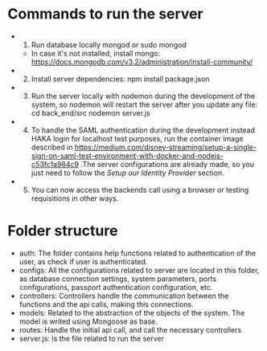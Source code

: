 # Commands to run the server

* 1) Run database locally
    mongod or sudo mongod
    * In case it's not installed, install mongo: https://docs.mongodb.com/v3.2/administration/install-community/


* 2) Install server dependencies:
    npm install package.json


* 3) Run the server locally with nodemon during the development of the system, so nodemon will restart the server after you update any file:
    cd back_end/src
    nodemon server.js


* 4) To handle the SAML authentication during the development instead HAKA login for localhost test purposes, run the container image described in https://medium.com/disney-streaming/setup-a-single-sign-on-saml-test-environment-with-docker-and-nodejs-c53fc1a984c9 .The server configurations are already made, so you just need to follow the *Setup our Identity Provider* section.


* 5) You can now access the backends call using a browser or testing requisitions in other ways.

# Folder structure
 
 - auth: The folder contains help functions related to authentication of the user, as check if user is authenticated.
 - configs: All the configurations related to server are located in this folder, as database connection settings, system parameters, ports configurations, passport authentication configuration, etc.
 - controllers: Controllers handle the communication between the functions and the api calls, making this connections.
 - models: Related to the abstraction of the objects of the system. The model is writed using Mongoose as base.
 - routes: Handle the initial api call, and call the necessary controllers
 - server.js: Is the file related to run the server 
